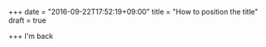 +++
date = "2016-09-22T17:52:19+09:00"
title = "How to position the title"
draft = true

+++
I'm back
